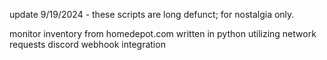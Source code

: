 update 9/19/2024 - these scripts are long defunct; for nostalgia only.

monitor inventory from homedepot.com written in python
utilizing network requests
discord webhook integration
